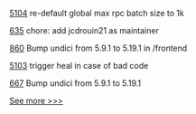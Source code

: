 
[5104](https://github.com/hyperledger/besu/pull/5104) re-default global max rpc batch size to 1k

[635](https://github.com/hyperledger/aries-mobile-agent-react-native/pull/635) chore: add  jcdrouin21 as maintainer

[860](https://github.com/hyperledger-labs/business-partner-agent/pull/860) Bump undici from 5.9.1 to 5.19.1 in /frontend

[5103](https://github.com/hyperledger/besu/pull/5103) trigger heal in case of bad code

[667](https://github.com/hyperledger-labs/blockchain-carbon-accounting/pull/667) Bump undici from 5.9.1 to 5.19.1


[See more >>>](https://start-here.hyperledger.org/pull-requests)
